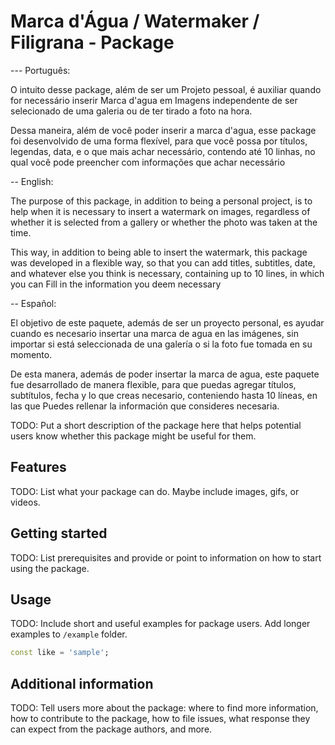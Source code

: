 # Marca d'Água / Watermaker / Filigrana - Package

--- Português: 

O intuito desse package, além de ser um Projeto pessoal, é auxiliar quando for necessário inserir Marca d'agua em Imagens independente de ser selecionado de uma galeria ou de ter tirado a foto  na hora.

Dessa maneira, além de você poder inserir a marca d'agua, esse package foi desenvolvido de uma forma flexível, para que você possa por títulos, legendas, data, e o que mais achar necessário, contendo até 10 linhas, no qual você pode preencher com informações que achar necessário

-- English:

The purpose of this package, in addition to being a personal project, is to help when it is necessary to insert a watermark on images, regardless of whether it is selected from a gallery or whether the photo was taken at the time.

This way, in addition to being able to insert the watermark, this package was developed in a flexible way, so that you can add titles, subtitles, date, and whatever else you think is necessary, containing up to 10 lines, in which you can Fill in the information you deem necessary

-- Español:

El objetivo de este paquete, además de ser un proyecto personal, es ayudar cuando es necesario insertar una marca de agua en las imágenes, sin importar si está seleccionada de una galería o si la foto fue tomada en su momento.

De esta manera, además de poder insertar la marca de agua, este paquete fue desarrollado de manera flexible, para que puedas agregar títulos, subtítulos, fecha y lo que creas necesario, conteniendo hasta 10 líneas, en las que Puedes rellenar la información que consideres necesaria.

TODO: Put a short description of the package here that helps potential users
know whether this package might be useful for them.

## Features

TODO: List what your package can do. Maybe include images, gifs, or videos.

## Getting started

TODO: List prerequisites and provide or point to information on how to
start using the package.

## Usage

TODO: Include short and useful examples for package users. Add longer examples
to `/example` folder.

```dart
const like = 'sample';
```

## Additional information

TODO: Tell users more about the package: where to find more information, how to
contribute to the package, how to file issues, what response they can expect
from the package authors, and more.
